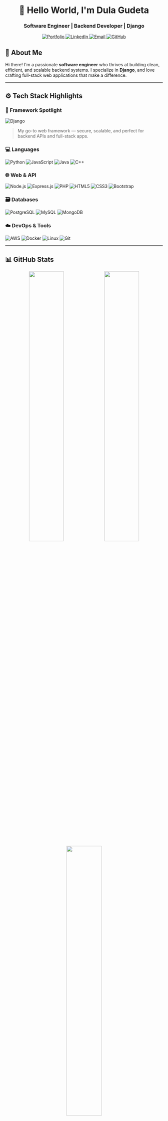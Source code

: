 <h1 align="center">👋 Hello World, I'm Dula Gudeta</h1>
<h3 align="center">Software Engineer | Backend Developer | Django </h3>

<p align="center">
  <a href="https://dulagudeta.netlify.app" target="_blank">
    <img src="https://img.shields.io/badge/Portfolio-%23000000.svg?style=for-the-badge&logo=About.me&logoColor=white" alt="Portfolio"/>
  </a>
  <a href="https://www.linkedin.com/in/dula-gudeta-6057232b6" target="_blank">
    <img src="https://img.shields.io/badge/LinkedIn-%230077B5.svg?style=for-the-badge&logo=linkedin&logoColor=white" alt="LinkedIn"/>
  </a>
  <a href="mailto:dulagudeta22@gmail.com" target="_blank">
    <img src="https://img.shields.io/badge/Email-%23D14836.svg?style=for-the-badge&logo=gmail&logoColor=white" alt="Email"/>
  </a>
  <a href="https://github.com/dulagudeta" target="_blank">
    <img src="https://img.shields.io/badge/GitHub-%23181717.svg?style=for-the-badge&logo=github&logoColor=white" alt="GitHub"/>
  </a>
</p>


## 💼 About Me

Hi there! I'm a passionate **software engineer** who thrives at building clean, efficient, and scalable backend systems. I specialize in **Django**, and love crafting full-stack web applications that make a difference.

---
## ⚙️ Tech Stack Highlights

### 🚀 Framework Spotlight
![Django](https://img.shields.io/badge/Django-%23092E20.svg?style=for-the-badge&logo=django&logoColor=white)
> My go-to web framework — secure, scalable, and perfect for backend APIs and full-stack apps.

### 💻 Languages
![Python](https://img.shields.io/badge/Python-3776AB?style=for-the-badge&logo=python&logoColor=white)
![JavaScript](https://img.shields.io/badge/JavaScript-F7DF1E?style=for-the-badge&logo=javascript&logoColor=black)
![Java](https://img.shields.io/badge/Java-007396?style=for-the-badge&logo=java&logoColor=white)
![C++](https://img.shields.io/badge/C++-00599C?style=for-the-badge&logo=c%2B%2B&logoColor=white)

### 🌐 Web & API
![Node.js](https://img.shields.io/badge/Node.js-339933?style=for-the-badge&logo=nodedotjs&logoColor=white)
![Express.js](https://img.shields.io/badge/Express.js-000000?style=for-the-badge&logo=express&logoColor=white)
![PHP](https://img.shields.io/badge/PHP-777BB4?style=for-the-badge&logo=php&logoColor=white)
![HTML5](https://img.shields.io/badge/HTML5-E34F26?style=for-the-badge&logo=html5&logoColor=white)
![CSS3](https://img.shields.io/badge/CSS3-1572B6?style=for-the-badge&logo=css3&logoColor=white)
![Bootstrap](https://img.shields.io/badge/Bootstrap-7952B3?style=for-the-badge&logo=bootstrap&logoColor=white)

### 🗃️ Databases
![PostgreSQL](https://img.shields.io/badge/PostgreSQL-4169E1?style=for-the-badge&logo=postgresql&logoColor=white)
![MySQL](https://img.shields.io/badge/MySQL-4479A1?style=for-the-badge&logo=mysql&logoColor=white)
![MongoDB](https://img.shields.io/badge/MongoDB-47A248?style=for-the-badge&logo=mongodb&logoColor=white)

### ☁️ DevOps & Tools
![AWS](https://img.shields.io/badge/AWS-232F3E?style=for-the-badge&logo=amazonaws&logoColor=white)
![Docker](https://img.shields.io/badge/Docker-2496ED?style=for-the-badge&logo=docker&logoColor=white)
![Linux](https://img.shields.io/badge/Linux-FCC624?style=for-the-badge&logo=linux&logoColor=black)
![Git](https://img.shields.io/badge/Git-F05032?style=for-the-badge&logo=git&logoColor=white)

---
## 📊 GitHub Stats

<div align="center"> <img src="https://github-readme-stats.vercel.app/api?username=dulagudeta&show_icons=true&theme=merko&hide_title=true&hide_border=true&count_private=true" width="47%" /> <img src="https://github-readme-streak-stats.herokuapp.com?user=dulagudeta&theme=merko&hide_border=true" width="47%" /> </div> <div align="center"> <img src="https://github-readme-stats.vercel.app/api/top-langs/?username=dulagudeta&layout=compact&theme=merko&hide_border=true&langs_count=6" width="47%" /> </div>

---
## 🌱 Currently Exploring

- 🔥 Scaling Django apps (RESTful APIs, DRF, Celery)
- ☁️ Cloud Native Architecture (AWS Lambda, S3, EC2)
- 🚀 DevOps pipelines with Docker + GitHub Actions

---
## 🎧 Worship While Coding  
- 🎶 [*Christian Lo-Fi | Beats to Pray/Code To*](https://youtu.be/6cVHKr13tQg?si=6SU7f2DN7zuE_RoH)  
- 📖 [*Scripture LoFi (Psalms & Proverbs)*](https://youtu.be/p_-IBpGFmGw?si=gccLqpIJj2QS0YY7)  
- 🙌 [*Worship Coding Flow*](https://youtu.be/Xx1MjhzKcYw?si=HNS8g7ln_61_M4jK)  

> *"Whatever you do, work at it with all your heart, as working for the Lord."* — Colossians 3:23

---

### 🤝 Let’s Connect

Got a project in mind? Want to collaborate?  
📬 [Email me](mailto:dulagudeta22@gmail.com) | 💼 [LinkedIn](https://www.linkedin.com/in/dula-gudeta-6057232b6)

---

<p align="center">
  <img src="https://komarev.com/ghpvc/?username=dulagudeta&label=Profile%20views&color=0e75b6&style=flat" alt="Profile Views" />
</p>

